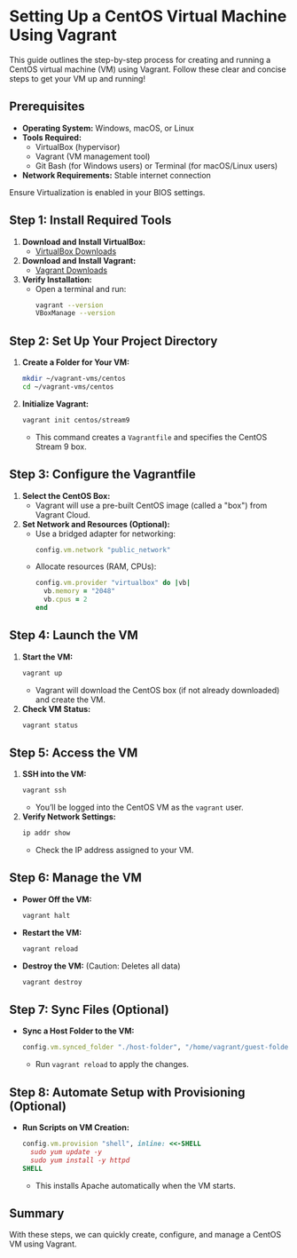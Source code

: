 # Setting Up a CentOS Virtual Machine Using Vagrant

This guide outlines the step-by-step process for creating and running a CentOS virtual machine (VM) using Vagrant. Follow these clear and concise steps to get your VM up and running!

## Prerequisites

- **Operating System:** Windows, macOS, or Linux
- **Tools Required:**
  - VirtualBox (hypervisor)
  - Vagrant (VM management tool)
  - Git Bash (for Windows users) or Terminal (for macOS/Linux users)
- **Network Requirements:** Stable internet connection

Ensure Virtualization is enabled in your BIOS settings.

## Step 1: Install Required Tools

1. **Download and Install VirtualBox:**
   - [VirtualBox Downloads](https://www.virtualbox.org/wiki/Downloads)
2. **Download and Install Vagrant:**
   - [Vagrant Downloads](https://developer.hashicorp.com/vagrant/downloads)
3. **Verify Installation:**
   - Open a terminal and run:
     ```bash
     vagrant --version
     VBoxManage --version
     ```

## Step 2: Set Up Your Project Directory

1. **Create a Folder for Your VM:**
   ```bash
   mkdir ~/vagrant-vms/centos
   cd ~/vagrant-vms/centos
   ```
2. **Initialize Vagrant:**
   ```bash
   vagrant init centos/stream9
   ```
   - This command creates a `Vagrantfile` and specifies the CentOS Stream 9 box.

## Step 3: Configure the Vagrantfile

1. **Select the CentOS Box:**
   - Vagrant will use a pre-built CentOS image (called a "box") from Vagrant Cloud.
2. **Set Network and Resources (Optional):**
   - Use a bridged adapter for networking:
     ```ruby
     config.vm.network "public_network"
     ```
   - Allocate resources (RAM, CPUs):
     ```ruby
     config.vm.provider "virtualbox" do |vb|
       vb.memory = "2048"
       vb.cpus = 2
     end
     ```

## Step 4: Launch the VM

1. **Start the VM:**
   ```bash
   vagrant up
   ```
   - Vagrant will download the CentOS box (if not already downloaded) and create the VM.
2. **Check VM Status:**
   ```bash
   vagrant status
   ```

## Step 5: Access the VM

1. **SSH into the VM:**
   ```bash
   vagrant ssh
   ```
   - You’ll be logged into the CentOS VM as the `vagrant` user.
2. **Verify Network Settings:**
   ```bash
   ip addr show
   ```
   - Check the IP address assigned to your VM.

## Step 6: Manage the VM

- **Power Off the VM:**
  ```bash
  vagrant halt
  ```
- **Restart the VM:**
  ```bash
  vagrant reload
  ```
- **Destroy the VM:** (Caution: Deletes all data)
  ```bash
  vagrant destroy
  ```

## Step 7: Sync Files (Optional)

- **Sync a Host Folder to the VM:**
  ```ruby
  config.vm.synced_folder "./host-folder", "/home/vagrant/guest-folder"
  ```
  - Run `vagrant reload` to apply the changes.

## Step 8: Automate Setup with Provisioning (Optional)

- **Run Scripts on VM Creation:**
  ```ruby
  config.vm.provision "shell", inline: <<-SHELL
    sudo yum update -y
    sudo yum install -y httpd
  SHELL
  ```
  - This installs Apache automatically when the VM starts.

## Summary

With these steps, we can quickly create, configure, and manage a CentOS VM using Vagrant. 
